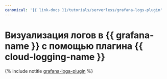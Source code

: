 ```yaml
---
canonical: '{{ link-docs }}/tutorials/serverless/grafana-logs-plugin'
---
```


# Визуализация логов в {{ grafana-name }} с помощью плагина {{ cloud-logging-name }}

{% include notitle [grafana-loga-plugin](../../_tutorials/serverless/grafana-logs-plugin.md) %}